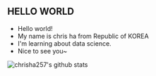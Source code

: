 ## HELLO WORLD

 - Hello world!
 - My name is chris ha from Republic of KOREA
 - I'm learning about data science.
 - Nice to see you~

![chrisha257's github stats](https://github-readme-stats.vercel.app/api?username=chrisha257&show_icons=true&theme=tokyonight)
